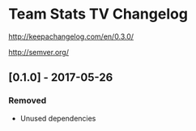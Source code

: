 # Team Stats TV Changelog

http://keepachangelog.com/en/0.3.0/

http://semver.org/

## [0.1.0] - 2017-05-26
### Removed
- Unused dependencies
